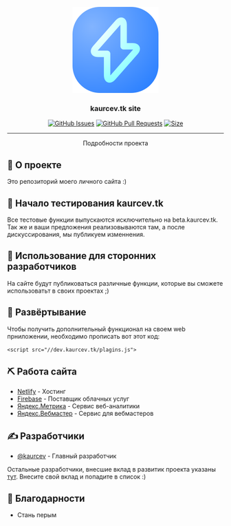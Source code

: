 <p align="center">
  <a href="" rel="noopener">
 <img width=200px height=200px src="assets/img/logo.svg" alt="Kaurcev Site Logo"></a>
</p>

<h3 align="center">kaurcev.tk site</h3>

<div align="center">

[![GitHub Issues](https://img.shields.io/github/issues/kaurcev/kaurcev-site?style=flat-square)](https://github.com/kaurcev/kaurcev-site/issues)
[![GitHub Pull Requests](https://img.shields.io/discord/888102048413937684?style=flat-square)](https://img.shields.io/discord/888102048413937684?style=flat-square)
[![Size](https://img.shields.io/github/languages/code-size/kaurcev/kaurcev-site?style=flat-square)](https://github.com/kaurcev/kaurcev-site/archive/refs/heads/main.zip)

</div>

---

<p align="center"> Подробности проекта
    <br> 
</p>

## 🧐 О проекте <a name = "about"></a>

Это репозиторий моего личного сайта :)
 
## 🔧 Начало тестирования <a name = "tests">kaurcev.tk</a>

Все тестовые функции выпускаются исключительно на beta.kaurcev.tk.
Так же и ваши предложения реализовываются там, а после дискуссирования, мы публикуем изменнения.


## 🎈 Использование для сторонних разработчиков <a name="usage"></a>

На сайте будут публиковаться различные функции, которые вы сможете использоватьт в своих проектах ;)

## 🚀 Развёртывание <a name = "deployment"></a>

Чтобы получить дополнительный функционал на своем web прниложении, необходимо прописать вот этот код:

```
<script src="//dev.kaurcev.tk/plagins.js">
```

## ⛏️ Работа сайта <a name = "built_using"></a>

- [Netlify](https://www.netlify.com/) - Хостинг
- [Firebase](https://firebase.google.com/) - Поставщик облачных услуг
- [Яндекс.Метрика](https://metrika.yandex.ru/) - Сервис веб-аналитики
- [Яндекс.Вебмастер](https://webmaster.yandex.ru/) - Сервис для вебмастеров


## ✍️ Разработчики <a name = "authors"></a>

- [@kaurcev](https://github.com/kaurcev) - Главный разработчик

Остальные разработчики, внесшие вклад в развитик проекта указаны [тут](https://github.com/kylelobo/The-Documentation-Compendium/contributors). Внесите свой вклад и попадите в список :)

## 🎉 Благодарности <a name = "thanks"></a>

- Стань перым
